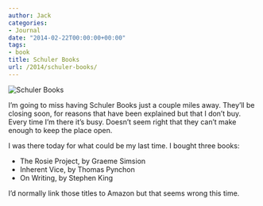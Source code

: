```yaml
---
author: Jack
categories:
- Journal
date: "2014-02-22T00:00:00+00:00"
tags:
- book
title: Schuler Books
url: /2014/schuler-books/
---
```


<img src="/img/2014/schuler-shelves.jpg" alt="Schuler Books" class="postimage" />
  
</aside> 

I&#x2019;m going to miss having Schuler Books just a couple miles away. They&#x2019;ll be closing soon, for reasons that have been explained but that I don&#x2019;t buy. Every time I&#x2019;m there it&#x2019;s busy. Doesn&#x2019;t seem right that they can&#x2019;t make enough to keep the place open. 

I was there today for what could be my last time. I bought three books:

  * The Rosie Project, by Graeme Simsion
  * Inherent Vice, by Thomas Pynchon
  * On Writing, by Stephen King

I&#x2019;d normally link those titles to Amazon but that seems wrong this time.
